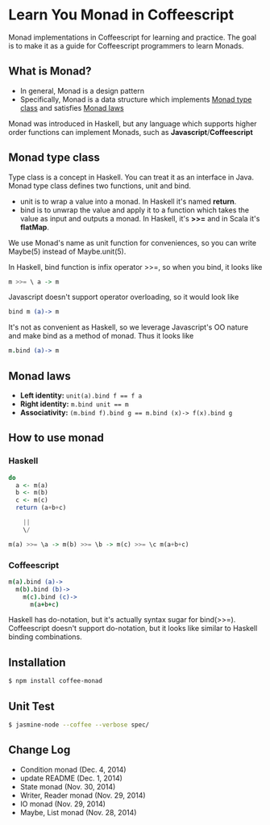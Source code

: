 Learn You Monad in Coffeescript
============
Monad implementations in Coffeescript for learning and practice.
The goal is to make it as a guide for Coffeescript programmers to learn Monads.

## What is Monad?
* In general, Monad is a design pattern
* Specifically, Monad is a data structure which implements [Monad type class](#monad-type-class) and
satisfies [Monad laws](#monad-laws)

Monad was introduced in Haskell, but any language which supports higher order functions can implement Monads,
such as **Javascript**/**Coffeescript**

## Monad type class
Type class is a concept in Haskell. You can treat it as an interface in Java. Monad type class defines two functions,
unit and bind.
* unit is to wrap a value into a monad. In Haskell it's named **return**.
* bind is to unwrap the value and apply it to a function which takes the value as input and outputs a monad.
In Haskell, it's **>>=** and in Scala it's **flatMap**.

We use Monad's name as unit function for conveniences, so you can write Maybe(5) instead of Maybe.unit(5).

In Haskell, bind function is infix operator >>=, so when you bind, it looks like
```haskell
m >>= \ a -> m
```
Javascript doesn't support operator overloading, so it would look like
```coffeescript
bind m (a)-> m
```
It's not as convenient as Haskell, so we leverage Javascript's OO nature and make bind as a method of monad. Thus it looks like
```coffeescript
m.bind (a)-> m
```

## Monad laws
* **Left identity:** ```unit(a).bind f == f a```
* **Right identity:** ```m.bind unit == m```
* **Associativity:** ```(m.bind f).bind g == m.bind (x)-> f(x).bind g```

## How to use monad
### Haskell

```haskell
do
  a <- m(a)
  b <- m(b)
  c <- m(c)
  return (a+b+c)

    ||
    \/

m(a) >>= \a -> m(b) >>= \b -> m(c) >>= \c m(a+b+c)
```
### Coffeescript
```coffeescript
m(a).bind (a)->
  m(b).bind (b)->
    m(c).bind (c)->
      m(a+b+c)
```
Haskell has do-notation, but it's actually syntax sugar for bind(>>=).
Coffeescript doesn't support do-notation, but it looks like similar to Haskell binding combinations.

## Installation

```bash
$ npm install coffee-monad
```

## Unit Test

```bash
$ jasmine-node --coffee --verbose spec/
```
## Change Log
* Condition monad (Dec. 4, 2014)
* update README (Dec. 1, 2014)
* State monad (Nov. 30, 2014)
* Writer, Reader monad (Nov. 29, 2014)
* IO monad (Nov. 29, 2014)
* Maybe, List monad (Nov. 28, 2014)
